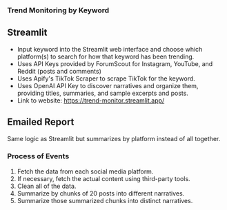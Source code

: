 ### Trend Monitoring by Keyword

## Streamlit
- Input keyword into the Streamlit web interface and choose which platform(s) to search for how that keyword has been trending.
- Uses API Keys provided by ForumScout for Instagram, YouTube, and Reddit (posts and comments)
- Uses Apify's TikTok Scraper to scrape TikTok for the keyword.
- Uses OpenAI API Key to discover narratives and organize them, providing titles, summaries, and sample excerpts and posts.
- Link to website: https://trend-monitor.streamlit.app/

## Emailed Report
Same logic as Streamlit but summarizes by platform instead of all together.

### Process of Events
1. Fetch the data from each social media platform.
2. If necessary, fetch the actual content using third-party tools.
3. Clean all of the data.
4. Summarize by chunks of 20 posts into different narratives.
5. Summarize those summarized chunks into distinct narratives.
